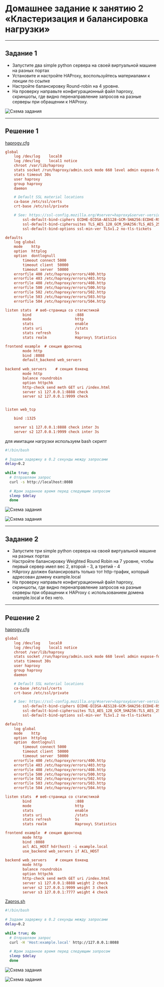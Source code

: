 # **Домашнее задание к занятию 2 «Кластеризация и балансировка нагрузки»**

---


## **Задание 1**

* Запустите два simple python сервера на своей виртуальной машине на разных портах
* Установите и настройте HAProxy, воспользуйтесь материалами к лекции по ссылке
* Настройте балансировку Round-robin на 4 уровне.
* На проверку направьте конфигурационный файл haproxy, скриншоты, где видно перенаправление запросов на разные серверы при обращении к HAProxy.


![Схема задания](https://github.com/ilaryhlik17854-stack/HW_Otkazoustoychivost/blob/main/1%20-%20HSRP&Keepalived/img/1-ShemaHSRP.png?raw=true)


---

## **Решение 1**

[haprogy.cfg](https://github.com/ilaryhlik17854-stack/HW_Otkazoustoychivost/blob/main/1%20-%20HSRP%26Keepalived/hsrp_advanced_rukhlik.pkt)

```cfg
global
	log /dev/log	local0
	log /dev/log	local1 notice
	chroot /var/lib/haproxy
	stats socket /run/haproxy/admin.sock mode 660 level admin expose-fd listeners
	stats timeout 30s
	user haproxy
	group haproxy
	daemon

	# Default SSL material locations
	ca-base /etc/ssl/certs
	crt-base /etc/ssl/private

	# See: https://ssl-config.mozilla.org/#server=haproxy&server-version=2.0.3&config=intermediate
        ssl-default-bind-ciphers ECDHE-ECDSA-AES128-GCM-SHA256:ECDHE-RSA-AES128-GCM-SHA256:ECDHE-ECDSA-AES256-GCM-SHA384:ECDHE-RSA-AES256-GCM-SHA384:ECDHE-ECDSA-CHACHA20-POLY1305:ECDHE-RSA-CHACHA20-POLY1305:DHE-RSA-AES128-GCM-SHA256:DHE-RSA-AES256-GCM-SHA384
        ssl-default-bind-ciphersuites TLS_AES_128_GCM_SHA256:TLS_AES_256_GCM_SHA384:TLS_CHACHA20_POLY1305_SHA256
        ssl-default-bind-options ssl-min-ver TLSv1.2 no-tls-tickets

defaults
	log	global
	mode	http
	option	httplog
	option	dontlognull
        timeout connect 5000
        timeout client  50000
        timeout server  50000
	errorfile 400 /etc/haproxy/errors/400.http
	errorfile 403 /etc/haproxy/errors/403.http
	errorfile 408 /etc/haproxy/errors/408.http
	errorfile 500 /etc/haproxy/errors/500.http
	errorfile 502 /etc/haproxy/errors/502.http
	errorfile 503 /etc/haproxy/errors/503.http
	errorfile 504 /etc/haproxy/errors/504.http

listen stats  # веб-страница со статистикой
        bind                    :888
        mode                    http
        stats                   enable
        stats uri               /stats
        stats refresh           5s
        stats realm             Haproxy\ Statistics

frontend example  # секция фронтенд
        mode http
        bind :8088
        default_backend web_servers
	
backend web_servers    # секция бэкенд
        mode http
        balance roundrobin
        option httpchk
        http-check send meth GET uri /index.html
        server s1 127.0.0.1:8888 check
        server s2 127.0.0.1:9999 check


listen web_tcp

	bind :1325

	server s1 127.0.0.1:8888 check inter 3s
	server s2 127.0.0.1:9999 check inter 3s

```
для имитации нагрузки используем bash скрипт

```bash
#!/bin/bash  
  
# Задаем задержку в 0.2 секунды между запросами  
delay=0.2  
  
while true; do  
  # Отправляем запрос  
  curl -s http://localhost:8088  
    
  # Ждем заданное время перед следующим запросом  
  sleep $delay 
  done
```
![Схема задания](https://github.com/ilaryhlik17854-stack/HW_Otkazoustoychivost/blob/main/1%20-%20HSRP&Keepalived/img/1-ShemaHSRP.png?raw=true)

![Схема задания](https://github.com/ilaryhlik17854-stack/HW_Otkazoustoychivost/blob/main/1%20-%20HSRP&Keepalived/img/1-ShemaHSRP.png?raw=true)

---

## **Задание 2**

* Запустите три simple python сервера на своей виртуальной машине на разных портах
* Настройте балансировку Weighted Round Robin на 7 уровне, чтобы первый сервер имел вес 2, второй - 3, а третий - 4
* HAproxy должен балансировать только тот http-трафик, который адресован домену example.local
* На проверку направьте конфигурационный файл haproxy, скриншоты, где видно перенаправление запросов на разные серверы при обращении к HAProxy c использованием домена example.local и без него.

---

## **Решение 2**

[haprogy.cfg](https://github.com/ilaryhlik17854-stack/HW_Otkazoustoychivost/blob/main/1%20-%20HSRP%26Keepalived/hsrp_advanced_rukhlik.pkt)

```cfg
global
	log /dev/log	local0
	log /dev/log	local1 notice
	chroot /var/lib/haproxy
	stats socket /run/haproxy/admin.sock mode 660 level admin expose-fd listeners
	stats timeout 30s
	user haproxy
	group haproxy
	daemon

	# Default SSL material locations
	ca-base /etc/ssl/certs
	crt-base /etc/ssl/private

	# See: https://ssl-config.mozilla.org/#server=haproxy&server-version=2.0.3&config=intermediate
        ssl-default-bind-ciphers ECDHE-ECDSA-AES128-GCM-SHA256:ECDHE-RSA-AES128-GCM-SHA256:ECDHE-ECDSA-AES256-GCM-SHA384:ECDHE-RSA-AES256-GCM-SHA384:ECDHE-ECDSA-CHACHA20-POLY1305:ECDHE-RSA-CHACHA20-POLY1305:DHE-RSA-AES128-GCM-SHA256:DHE-RSA-AES256-GCM-SHA384
        ssl-default-bind-ciphersuites TLS_AES_128_GCM_SHA256:TLS_AES_256_GCM_SHA384:TLS_CHACHA20_POLY1305_SHA256
        ssl-default-bind-options ssl-min-ver TLSv1.2 no-tls-tickets

defaults
	log	global
	mode	http
	option	httplog
	option	dontlognull
        timeout connect 5000
        timeout client  50000
        timeout server  50000
	errorfile 400 /etc/haproxy/errors/400.http
	errorfile 403 /etc/haproxy/errors/403.http
	errorfile 408 /etc/haproxy/errors/408.http
	errorfile 500 /etc/haproxy/errors/500.http
	errorfile 502 /etc/haproxy/errors/502.http
	errorfile 503 /etc/haproxy/errors/503.http
	errorfile 504 /etc/haproxy/errors/504.http

listen stats  # веб-страница со статистикой
        bind                    :888
        mode                    http
        stats                   enable
        stats uri               /stats
        stats refresh           5s
        stats realm             Haproxy\ Statistics

frontend example  # секция фронтенд
        mode http
        bind :8088
        acl ACL_HOST hdr(host) -i example.local
		use_backend web_servers if ACL_HOST
	
backend web_servers    # секция бэкенд
        mode http
        balance roundrobin
        option httpchk
        http-check send meth GET uri /index.html
        server s1 127.0.0.1:8888 weight 2 check
        server s2 127.0.0.1:9999 weight 3 check
		server s3 127.0.0.1:7777 weight 4 check
```
[Zapros.sh](https://github.com/ilaryhlik17854-stack/HW_Otkazoustoychivost/blob/main/1%20-%20HSRP%26Keepalived/hsrp_advanced_rukhlik.pkt)

```bash
#!/bin/bash  
  
# Задаем задержку в 0.2 секунды между запросами  
delay=0.2  
  
while true; do  
  # Отправляем запрос  
  curl -H 'Host:example.local' http://127.0.0.1:8088  
    
  # Ждем заданное время перед следующим запросом  
  sleep $delay 
  done
```

![Схема задания](https://github.com/ilaryhlik17854-stack/HW_Otkazoustoychivost/blob/main/1%20-%20HSRP&Keepalived/img/1-ShemaHSRP.png?raw=true)

![Схема задания](https://github.com/ilaryhlik17854-stack/HW_Otkazoustoychivost/blob/main/1%20-%20HSRP&Keepalived/img/1-ShemaHSRP.png?raw=true)